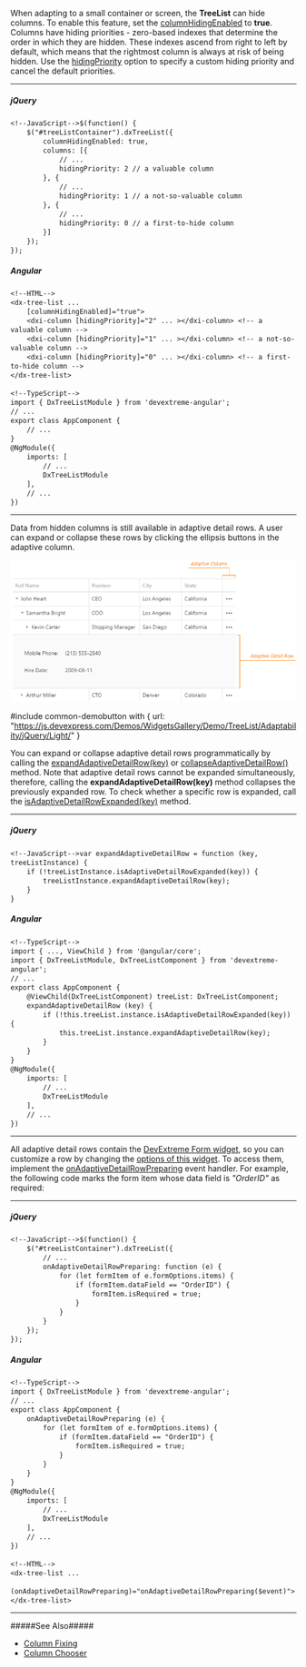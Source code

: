 When adapting to a small container or screen, the **TreeList** can hide columns. To enable this feature, set the [columnHidingEnabled](/api-reference/10%20UI%20Widgets/GridBase/1%20Configuration/columnHidingEnabled.md '/Documentation/ApiReference/UI_Widgets/dxTreeList/Configuration/#columnHidingEnabled') to **true**. Columns have hiding priorities - zero-based indexes that determine the order in which they are hidden. These indexes ascend from right to left by default, which means that the rightmost column is always at risk of being hidden. Use the [hidingPriority](/api-reference/10%20UI%20Widgets/GridBase/1%20Configuration/columns/hidingPriority.md '/Documentation/ApiReference/UI_Widgets/dxTreeList/Configuration/columns/#hidingPriority') option to specify a custom hiding priority and cancel the default priorities.

---
##### jQuery

    <!--JavaScript-->$(function() {
        $("#treeListContainer").dxTreeList({
            columnHidingEnabled: true,
            columns: [{
                // ...
                hidingPriority: 2 // a valuable column
            }, {
                // ...
                hidingPriority: 1 // a not-so-valuable column 
            }, {
                // ...
                hidingPriority: 0 // a first-to-hide column
            }]
        });
    });

##### Angular
    
    <!--HTML-->
    <dx-tree-list ... 
        [columnHidingEnabled]="true">
        <dxi-column [hidingPriority]="2" ... ></dxi-column> <!-- a valuable column -->
        <dxi-column [hidingPriority]="1" ... ></dxi-column> <!-- a not-so-valuable column -->
        <dxi-column [hidingPriority]="0" ... ></dxi-column> <!-- a first-to-hide column -->
    </dx-tree-list>

    <!--TypeScript-->
    import { DxTreeListModule } from 'devextreme-angular';
    // ...
    export class AppComponent {
        // ...
    }
    @NgModule({
        imports: [
            // ...
            DxTreeListModule
        ],
        // ...
    })
    
---

Data from hidden columns is still available in adaptive detail rows. A user can expand or collapse these rows by clicking the ellipsis buttons in the adaptive column.

![DevExtreme HTML5 JavaScript jQuery Knockout Angular TreeList Adaptability](/images/treelist/visual_elements/adaptive-column.png)

#include common-demobutton with {
    url: "https://js.devexpress.com/Demos/WidgetsGallery/Demo/TreeList/Adaptability/jQuery/Light/"
}

You can expand or collapse adaptive detail rows programmatically by calling the [expandAdaptiveDetailRow(key)](/api-reference/10%20UI%20Widgets/dxTreeList/3%20Methods/expandAdaptiveDetailRow(key).md '/Documentation/ApiReference/UI_Widgets/dxTreeList/Methods/#expandAdaptiveDetailRowkey') or [collapseAdaptiveDetailRow()](/api-reference/10%20UI%20Widgets/GridBase/3%20Methods/collapseAdaptiveDetailRow().md '/Documentation/ApiReference/UI_Widgets/dxTreeList/Methods/#collapseAdaptiveDetailRow') method. Note that adaptive detail rows cannot be expanded simultaneously, therefore, calling the **expandAdaptiveDetailRow(key)** method collapses the previously expanded row. To check whether a specific row is expanded, call the [isAdaptiveDetailRowExpanded(key)](/api-reference/10%20UI%20Widgets/dxTreeList/3%20Methods/isAdaptiveDetailRowExpanded(key).md '/Documentation/ApiReference/UI_Widgets/dxTreeList/Methods/#isAdaptiveDetailRowExpandedkey') method.

---
##### jQuery

    <!--JavaScript-->var expandAdaptiveDetailRow = function (key, treeListInstance) {
        if (!treeListInstance.isAdaptiveDetailRowExpanded(key)) {
            treeListInstance.expandAdaptiveDetailRow(key);
        }
    }

##### Angular

    <!--TypeScript-->
    import { ..., ViewChild } from '@angular/core';
    import { DxTreeListModule, DxTreeListComponent } from 'devextreme-angular';
    // ...
    export class AppComponent {
        @ViewChild(DxTreeListComponent) treeList: DxTreeListComponent;
        expandAdaptiveDetailRow (key) {
            if (!this.treeList.instance.isAdaptiveDetailRowExpanded(key)) {
                this.treeList.instance.expandAdaptiveDetailRow(key);
            }
        }
    }
    @NgModule({
        imports: [
            // ...
            DxTreeListModule
        ],
        // ...
    })
    
---

All adaptive detail rows contain the [DevExtreme Form widget](/api-reference/10%20UI%20Widgets/dxForm '/Documentation/ApiReference/UI_Widgets/dxForm/'), so you can customize a row by changing the [options of this widget](/api-reference/10%20UI%20Widgets/dxForm/1%20Configuration '/Documentation/ApiReference/UI_Widgets/dxForm/Configuration/'). To access them, implement the [onAdaptiveDetailRowPreparing](/api-reference/10%20UI%20Widgets/GridBase/1%20Configuration/onAdaptiveDetailRowPreparing.md '/Documentation/ApiReference/UI_Widgets/dxTreeList/Configuration/#onAdaptiveDetailRowPreparing') event handler. For example, the following code marks the form item whose data field is *"OrderID"* as required:

---
##### jQuery

    <!--JavaScript-->$(function() {
        $("#treeListContainer").dxTreeList({
            // ...
            onAdaptiveDetailRowPreparing: function (e) {
                for (let formItem of e.formOptions.items) {
                    if (formItem.dataField == "OrderID") {
                        formItem.isRequired = true;
                    }
                }
            }
        });
    });

##### Angular
    
    <!--TypeScript-->
    import { DxTreeListModule } from 'devextreme-angular';
    // ...
    export class AppComponent {
        onAdaptiveDetailRowPreparing (e) {
            for (let formItem of e.formOptions.items) {
                if (formItem.dataField == "OrderID") {
                    formItem.isRequired = true;
                }
            }
        }
    }
    @NgModule({
        imports: [
            // ...
            DxTreeListModule
        ],
        // ...
    })

    <!--HTML-->
    <dx-tree-list ...
        (onAdaptiveDetailRowPreparing)="onAdaptiveDetailRowPreparing($event)">
    </dx-tree-list>
    
---

#####See Also#####
- [Column Fixing](/concepts/05%20Widgets/TreeList/10%20Columns/30%20Column%20Fixing.md '/Documentation/Guide/Widgets/TreeList/Columns/Column_Fixing/')
- [Column Chooser](/concepts/05%20Widgets/TreeList/10%20Columns/60%20Column%20Chooser.md '/Documentation/Guide/Widgets/TreeList/Columns/Column_Chooser/')
